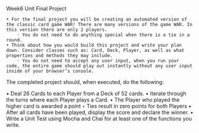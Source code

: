 Week6 Unit Final Project

    • For the final project you will be creating an automated version of the classic card game WAR! There are many versions of the game WAR. In this version there are only 2 players.
        ◦ You do not need to do anything special when there is a tie in a round.
    • Think about how you would build this project and write your plan down. Consider classes such as: Card, Deck, Player, as well as what properties and methods they may include. 
        ◦ You do not need to accept any user input, when you run your code, the entire game should play out instantly without any user input inside of your browser’s console.
        
The completed project should, when executed, do the following:

 • Deal 26 Cards to each Player from a Deck of 52 cards.
 • Iterate through the turns where each Player plays a Card.
 • The Player who played the higher card is awarded a point
   ◦ Ties result in zero points for both Players
 • After all cards have been played, display the score and declare the winner.
 • Write a Unit Test using Mocha and Chai for at least one of the functions you write.
